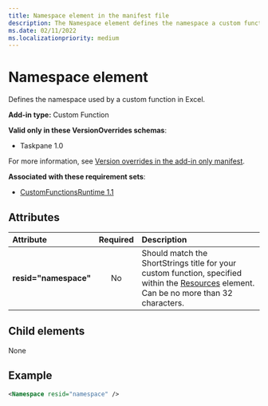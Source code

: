 ```yaml
---
title: Namespace element in the manifest file
description: The Namespace element defines the namespace a custom function uses in Excel.
ms.date: 02/11/2022
ms.localizationpriority: medium
---
```


# Namespace element

Defines the namespace used by a custom function in Excel.

**Add-in type:** Custom Function

**Valid only in these VersionOverrides schemas**:

- Taskpane 1.0

For more information, see [Version overrides in the add-in only manifest](/office/dev/add-ins/develop/xml-manifest-overview#version-overrides-in-the-manifest).

**Associated with these requirement sets**:

- [CustomFunctionsRuntime 1.1](../requirement-sets/excel/custom-functions-requirement-sets.md)

## Attributes

|  Attribute  |  Required  |  Description  |
|:-----|:-----:|:-----|
|  **resid="namespace"**  |  No  | Should match the ShortStrings title for your custom function, specified within the [Resources](resources.md) element. Can be no more than 32 characters. |

## Child elements

None

## Example

```xml
<Namespace resid="namespace" />
```
